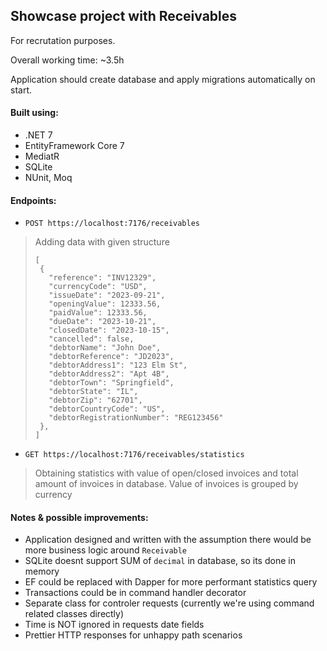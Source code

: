 ## Showcase project with Receivables
For recrutation purposes.

Overall working time: ~3.5h


Application should create database and apply migrations automatically on start.

#### Built using:
* .NET 7
* EntityFramework Core 7
* MediatR
* SQLite
* NUnit, Moq


#### Endpoints:
* `POST https://localhost:7176/receivables`
> Adding data with given structure
> ```
>[ 
>  {
>    "reference": "INV12329",
>    "currencyCode": "USD",
>    "issueDate": "2023-09-21",
>    "openingValue": 12333.56,
>    "paidValue": 12333.56,
>    "dueDate": "2023-10-21",
>    "closedDate": "2023-10-15",
>    "cancelled": false,
>    "debtorName": "John Doe",
>    "debtorReference": "JD2023",
>    "debtorAddress1": "123 Elm St",
>    "debtorAddress2": "Apt 4B",
>    "debtorTown": "Springfield",
>    "debtorState": "IL",
>    "debtorZip": "62701",
>    "debtorCountryCode": "US",
>    "debtorRegistrationNumber": "REG123456"
>  },
>]

* `GET https://localhost:7176/receivables/statistics`
> Obtaining statistics with value of open/closed invoices and total amount of invoices in database. 
> Value of invoices is  grouped by currency

#### Notes & possible improvements:
* Application designed and written with the assumption there would be more business logic around `Receivable`
* SQLite doesnt support SUM of `decimal` in database, so its done in memory
* EF could be replaced with Dapper for more performant statistics query
* Transactions could be in command handler decorator
* Separate class for controler requests (currently we're using command related classes directly)
* Time is NOT ignored in requests date fields
* Prettier HTTP responses for unhappy path scenarios